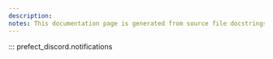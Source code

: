 ```yaml
---
description: 
notes: This documentation page is generated from source file docstrings.
---
```


::: prefect_discord.notifications